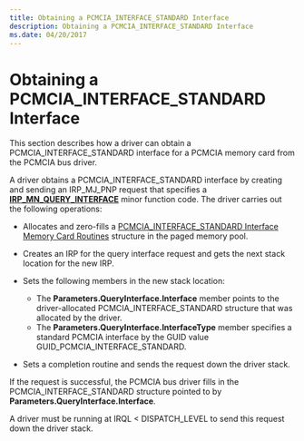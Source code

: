 ```yaml
---
title: Obtaining a PCMCIA_INTERFACE_STANDARD Interface
description: Obtaining a PCMCIA_INTERFACE_STANDARD Interface
ms.date: 04/20/2017
---
```


# Obtaining a PCMCIA\_INTERFACE\_STANDARD Interface





This section describes how a driver can obtain a PCMCIA\_INTERFACE\_STANDARD interface for a PCMCIA memory card from the PCMCIA bus driver.

A driver obtains a PCMCIA\_INTERFACE\_STANDARD interface by creating and sending an IRP\_MJ\_PNP request that specifies a [**IRP\_MN\_QUERY\_INTERFACE**](../kernel/irp-mn-query-interface.md) minor function code. The driver carries out the following operations:

-   Allocates and zero-fills a [PCMCIA\_INTERFACE\_STANDARD Interface Memory Card Routines](/windows-hardware/drivers/ddi/index) structure in the paged memory pool.

-   Creates an IRP for the query interface request and gets the next stack location for the new IRP.

-   Sets the following members in the new stack location:
    -   The **Parameters.QueryInterface.Interface** member points to the driver-allocated PCMCIA\_INTERFACE\_STANDARD structure that was allocated by the driver.
    -   The **Parameters.QueryInterface.InterfaceType** member specifies a standard PCMCIA interface by the GUID value GUID\_PCMCIA\_INTERFACE\_STANDARD.
-   Sets a completion routine and sends the request down the driver stack.

If the request is successful, the PCMCIA bus driver fills in the PCMCIA\_INTERFACE\_STANDARD structure pointed to by **Parameters.QueryInterface.Interface**.

A driver must be running at IRQL &lt; DISPATCH\_LEVEL to send this request down the driver stack.

 

